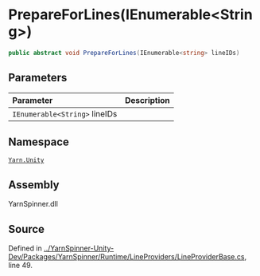 # PrepareForLines\(IEnumerable&lt;String&gt;\)

```csharp
public abstract void PrepareForLines(IEnumerable<string> lineIDs)
```

## Parameters

| Parameter | Description |
| :--- | :--- |
| `IEnumerable<String>` lineIDs |  |

## Namespace

[`Yarn.Unity`](../)

## Assembly

YarnSpinner.dll

## Source

Defined in [../YarnSpinner-Unity-Dev/Packages/YarnSpinner/Runtime/LineProviders/LineProviderBase.cs](https://github.com/YarnSpinnerTool/YarnSpinner-Unity//blob/develop/Runtime/LineProviders/LineProviderBase.cs#L49), line 49.

